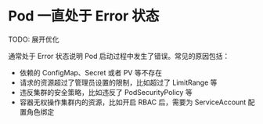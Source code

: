 # Pod 一直处于 Error 状态

TODO: 展开优化

通常处于 Error 状态说明 Pod 启动过程中发生了错误。常见的原因包括：

* 依赖的 ConfigMap、Secret 或者 PV 等不存在
* 请求的资源超过了管理员设置的限制，比如超过了 LimitRange 等
* 违反集群的安全策略，比如违反了 PodSecurityPolicy 等
* 容器无权操作集群内的资源，比如开启 RBAC 后，需要为 ServiceAccount 配置角色绑定